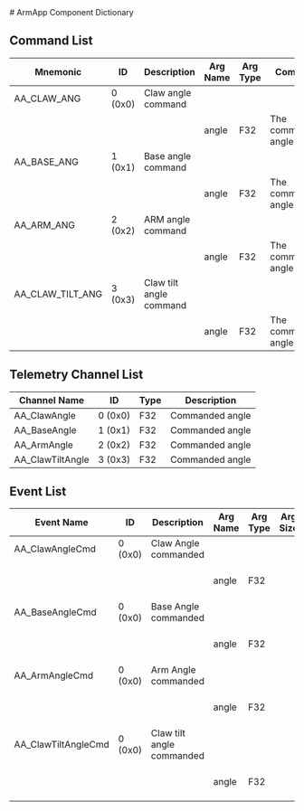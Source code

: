 <title>ArmApp Component Dictionary</title>
# ArmApp Component Dictionary


## Command List

|Mnemonic|ID|Description|Arg Name|Arg Type|Comment
|---|---|---|---|---|---|
|AA_CLAW_ANG|0 (0x0)|Claw angle command| | |
| | | |angle|F32|The commanded angle|
|AA_BASE_ANG|1 (0x1)|Base angle command| | |
| | | |angle|F32|The commanded angle|
|AA_ARM_ANG|2 (0x2)|ARM angle command| | |
| | | |angle|F32|The commanded angle|
|AA_CLAW_TILT_ANG|3 (0x3)|Claw tilt angle command| | |
| | | |angle|F32|The commanded angle|

## Telemetry Channel List

|Channel Name|ID|Type|Description|
|---|---|---|---|
|AA_ClawAngle|0 (0x0)|F32|Commanded angle|
|AA_BaseAngle|1 (0x1)|F32|Commanded angle|
|AA_ArmAngle|2 (0x2)|F32|Commanded angle|
|AA_ClawTiltAngle|3 (0x3)|F32|Commanded angle|

## Event List

|Event Name|ID|Description|Arg Name|Arg Type|Arg Size|Description
|---|---|---|---|---|---|---|
|AA_ClawAngleCmd|0 (0x0)|Claw Angle commanded| | | | |
| | | |angle|F32||The commanded angle|
|AA_BaseAngleCmd|0 (0x0)|Base Angle commanded| | | | |
| | | |angle|F32||The commanded angle|
|AA_ArmAngleCmd|0 (0x0)|Arm Angle commanded| | | | |
| | | |angle|F32||The commanded angle|
|AA_ClawTiltAngleCmd|0 (0x0)|Claw tilt angle commanded| | | | |
| | | |angle|F32||The commanded angle|
